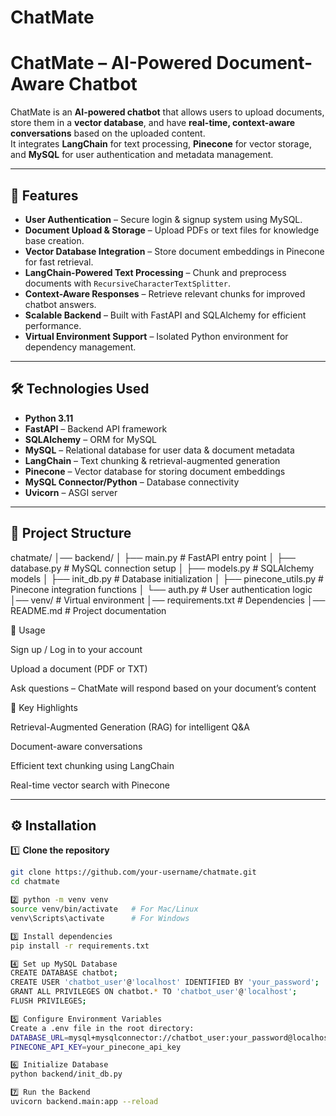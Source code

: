 # ChatMate

# ChatMate – AI-Powered Document-Aware Chatbot

ChatMate is an **AI-powered chatbot** that allows users to upload documents, store them in a **vector database**, and have **real-time, context-aware conversations** based on the uploaded content.  
It integrates **LangChain** for text processing, **Pinecone** for vector storage, and **MySQL** for user authentication and metadata management.

---

## 🚀 Features

- **User Authentication** – Secure login & signup system using MySQL.
- **Document Upload & Storage** – Upload PDFs or text files for knowledge base creation.
- **Vector Database Integration** – Store document embeddings in Pinecone for fast retrieval.
- **LangChain-Powered Text Processing** – Chunk and preprocess documents with `RecursiveCharacterTextSplitter`.
- **Context-Aware Responses** – Retrieve relevant chunks for improved chatbot answers.
- **Scalable Backend** – Built with FastAPI and SQLAlchemy for efficient performance.
- **Virtual Environment Support** – Isolated Python environment for dependency management.

---

## 🛠 Technologies Used

- **Python 3.11**
- **FastAPI** – Backend API framework
- **SQLAlchemy** – ORM for MySQL
- **MySQL** – Relational database for user data & document metadata
- **LangChain** – Text chunking & retrieval-augmented generation
- **Pinecone** – Vector database for storing document embeddings
- **MySQL Connector/Python** – Database connectivity
- **Uvicorn** – ASGI server

---

## 📂 Project Structure
chatmate/
│── backend/
│ ├── main.py # FastAPI entry point
│ ├── database.py # MySQL connection setup
│ ├── models.py # SQLAlchemy models
│ ├── init_db.py # Database initialization
│ ├── pinecone_utils.py # Pinecone integration functions
│ └── auth.py # User authentication logic
│── venv/ # Virtual environment
│── requirements.txt # Dependencies
│── README.md # Project documentation



📌 Usage

Sign up / Log in to your account

Upload a document (PDF or TXT)

Ask questions – ChatMate will respond based on your document’s content

🎯 Key Highlights

Retrieval-Augmented Generation (RAG) for intelligent Q&A

Document-aware conversations

Efficient text chunking using LangChain

Real-time vector search with Pinecone


---

## ⚙️ Installation

1️⃣ **Clone the repository**  
```bash
git clone https://github.com/your-username/chatmate.git
cd chatmate

2️⃣ python -m venv venv
source venv/bin/activate   # For Mac/Linux
venv\Scripts\activate      # For Windows

3️⃣ Install dependencies
pip install -r requirements.txt

4️⃣ Set up MySQL Database
CREATE DATABASE chatbot;
CREATE USER 'chatbot_user'@'localhost' IDENTIFIED BY 'your_password';
GRANT ALL PRIVILEGES ON chatbot.* TO 'chatbot_user'@'localhost';
FLUSH PRIVILEGES;

5️⃣ Configure Environment Variables
Create a .env file in the root directory:
DATABASE_URL=mysql+mysqlconnector://chatbot_user:your_password@localhost/chatbot
PINECONE_API_KEY=your_pinecone_api_key

6️⃣ Initialize Database
python backend/init_db.py

7️⃣ Run the Backend
uvicorn backend.main:app --reload



